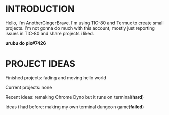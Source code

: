 # INTRODUCTION #

Hello, i'm AnotherGingerBrave.
I'm using TIC-80 and Termux to create small projects.
I'm not gonna do much with this account, mostly just reporting issues in TIC-80 and share projects i liked.

__urubu do pix#7426__

# PROJECT IDEAS #
Finished projects: fading and moving hello world

Current projects: none

Recent ideas: remaking Chrome Dyno but it runs on terminal(__hard__)

Ideas i had before: making my own terminal dungeon game(__failed__)

